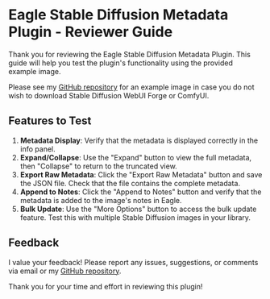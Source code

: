 # Eagle Stable Diffusion Metadata Plugin - Reviewer Guide

Thank you for reviewing the Eagle Stable Diffusion Metadata Plugin. This guide will help you test the plugin's functionality using the provided example image.

Please see my [GitHub repository](https://github.com/markuryy/eagle-stable-diffusion-metadata) for an example image in case you do not wish to download Stable Diffusion WebUI Forge or ComfyUI.

## Features to Test

1. **Metadata Display**: Verify that the metadata is displayed correctly in the info panel.
2. **Expand/Collapse**: Use the "Expand" button to view the full metadata, then "Collapse" to return to the truncated view.
3. **Export Raw Metadata**: Click the "Export Raw Metadata" button and save the JSON file. Check that the file contains the complete metadata.
4. **Append to Notes**: Click the "Append to Notes" button and verify that the metadata is added to the image's notes in Eagle.
5. **Bulk Update**: Use the "More Options" button to access the bulk update feature. Test this with multiple Stable Diffusion images in your library.

## Feedback

I value your feedback! Please report any issues, suggestions, or comments via email or my [GitHub repository](https://github.com/markuryy/eagle-stable-diffusion-metadata).

Thank you for your time and effort in reviewing this plugin!